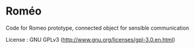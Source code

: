 # Roméo
Code for Romeo prototype, connected object for sensible communication

License : GNU GPLv3 (http://www.gnu.org/licenses/gpl-3.0.en.html)
